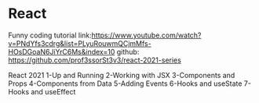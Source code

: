 # React
Funny coding
tutorial link:https://www.youtube.com/watch?v=PNdYfs3cdrg&list=PLyuRouwmQCjmMfs-HOsDGoaN6JiYrC6Ms&index=10
github: https://github.com/prof3ssorSt3v3/react-2021-series

React 2021 
1-Up and Running 
2-Working with JSX
3-Components and Props
4-Components from Data
5-Adding Events
6-Hooks and useState
7-Hooks and useEffect
